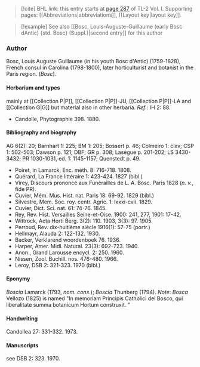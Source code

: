 > [!cite] BHL link: this entry starts at [page 287](https://www.biodiversitylibrary.org/item/103414#page/335/mode/1up) of TL-2 Vol. I.
> Supporting pages: [[Abbreviations|abbreviations]], [[Layout key|layout key]].

> [!example] See also [[Bosc, Louis-Auguste-Guillaume (early Bosc dAntic) {std. Bosc} (Suppl.)|second entry]] for this author

### Author

Bosc, Louis Auguste Guillaume (in his youth Bosc d'Antic) (1759-1828), French consul in Carolina (1798-1800), later horticulturist and botanist in the Paris region. (*Bosc*).

#### Herbarium and types

mainly at [[Collection P|P]], [[Collection P|P]]-JU, [[Collection P|P]]-LA and [[Collection G|G]] but material also in other herbaria.
*Ref*.: IH 2: 88.
- Candolle, Phytographie 398. 1880.

#### Bibliography and biography

AG 6(2): 20; Barnhart 1: 225; BM 1: 205; Bossert p. 46; Colmeiro 1: clxv; CSP 1: 502-503; Dawson p. 121; DBF; GR p. 308; Lasègue p. 201-202; LS 3430-3432; PR 1030-1031, ed. 1: 1145-1157; Quenstedt p. 49.
- Poiret, in Lamarck, Enc. méth. 8: 716-718. 1808.
- Quérard, La France littéraire 1: 423-424. 1827 (bibl.)
- Virey, Discours prononcé aux Funérailles de L. A. Bosc. Paris 1828 (*n. v.*, fide PR).
- Cuvier, Mém. Mus. Hist. nat. Paris 18: 69-92. 1829 (bibl.)
- Silvestre, Mem. Soc. roy. centr. Agric. 1: lxxxi-cvii. 1829.
- Cuvier, Dict. Sci. nat. 61: 74-76. 1845.
- Rey, Rev. Hist. Versailles Seine-et-Oise. 1900: 241, 277, 1901: 17-42.
- Wittrock, Acta Horti Berg. 3(2): 110. 1903, 3(3): 97. 1905.
- Perroud, Rev. dix-huitième siècle 1916(1): 57-75 (portr.)
- Hellmayr, Alauda 2: 122-132. 1930.
- Backer, Verklarend woordenboek 76. 1936.
- Harper, Amer. Midl. Natural. 23(3): 692-723. 1940.
- Anon., Grand Larousse encycl. 2: 250. 1960.
- Nissen, Zool. Buchill. nos. 476-480. 1966.
- Leroy, DSB 2: 321-323. 1970 (bibl.)

#### Eponymy

*Boscia* Lamarck (1793, *nom. cons.*); *Boscia* Thunberg (1794). *Note*: *Bosca* Vellozo (1825) is named "In memoriam Principis Catholici del Bosco, qui liberalitate summa botanicum Hortum construxit. "

#### Handwriting

Candollea 27: 331-332. 1973.

#### Manuscripts

see DSB 2: 323. 1970.

